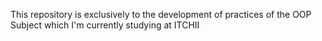 This repository is exclusively to the development of practices of the OOP Subject which I'm currently studying at ITCHII
